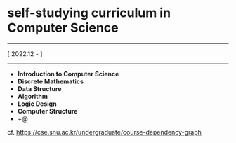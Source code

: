 # self-studying curriculum in Computer Science
---

[ 2022.12 - ]


  
---  
* **Introduction to Computer Science**
* **Discrete Mathematics**
* **Data Structure**
* **Algorithm**
* **Logic Design**
* **Computer Structure**
* +@
  
  
cf. https://cse.snu.ac.kr/undergraduate/course-dependency-graph
